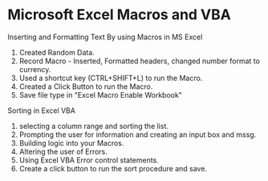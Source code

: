 # Microsoft Excel Macros and VBA

Inserting and Formatting Text By using Macros in MS Excel
1. Created Random Data.
2. Record Macro - Inserted, Formatted headers, changed number format to currency.
3. Used a shortcut key (CTRL+SHIFT+L) to run the Macro.
4. Created a Click Button to run the Macro.
5. Save file type in "Excel Macro Enable Workbook"

Sorting in Excel VBA
1. selecting a column range and sorting the list.
2. Prompting the user for information and creating an input box and mssg.
3. Building logic into your Macros.
4. Altering the user of Errors.
5. Using Excel VBA Error control statements.
6. Create a click button to run the sort procedure and save.

